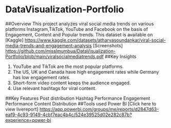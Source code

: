# DataVisualization-Portfolio
##Overview
This project analyzes viral social media trends on various platforms Instagram,TikTok, YouTube and Facebook on the basis of Engagement, Content and Popular trends.
This dataset is available on [Kaggle] https://www.kaggle.com/datasets/atharvasoundankar/viral-social-media-trends-and-engagement-analysis
[Screenshots] https://github.com/misslmumbua/DataVisualization-Portfolio/blob/main/viralsocialmediatrends.pdf
##Key Insights
1.	YouTube and TikTok are the most popular platforms.
2.	The US, UK and Canada have high engagement rates while Germany has low engagement rates.
3.	Short-form video content keeps the audience engaged.
4.	Use relevant hashtags for viral content.

##Key Features
Post distribution
Hashtag Performance
Engagement Performance
Content Distribution
##Tools used
Power BI
[Click here to view livereport] https://app.powerbi.com/groups/me/reports/d2847d63-eaf9-4c93-9149-4cbf7eac4b4c/524e39525d02e282c87b?experience=power-bi

